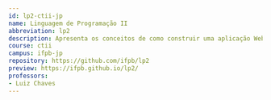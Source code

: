```yaml
---
id: lp2-ctii-jp
name: Linguagem de Programação II
abbreviation: lp2
description: Apresenta os conceitos de como construir uma aplicação Web com Back-end integrado com Front-end.
course: ctii
campus: ifpb-jp
repository: https://github.com/ifpb/lp2
preview: https://ifpb.github.io/lp2/
professors:
- Luiz Chaves
---
```

